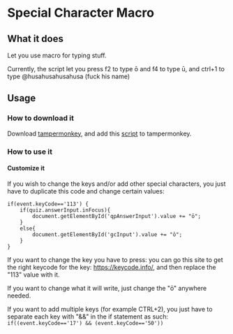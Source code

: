 # Special Character Macro

## What it does

Let you use macro for typing stuff.

Currently, the script let you press f2 to type ō and f4 to type ū, and ctrl+1 to type @husahusahusahusa (fuck his name)

## Usage

### How to download it

Download [tampermonkey](https://www.tampermonkey.net/), and add this [script](https://github.com/xSardine/AMQ-Stuff/raw/main/SpecialCharacterMacro/special_character_macro.user.js) to tampermonkey.

### How to use it

#### Customize it

If you wish to change the keys and/or add other special characters, you just have to duplicate this code and change certain values:

```
if(event.keyCode=='113') {
    if(quiz.answerInput.inFocus){
        document.getElementById('qpAnswerInput').value += "ō";
    }
    else{
        document.getElementById('gcInput').value += "ō";
    }
}
```

If you want to change the key you have to press: you can go this site to get the right keycode for the key: <https://keycode.info/>, and then replace the "113" value with it.

If you want to change what it will write, just change the "ō" anywhere needed.

If you want to add multiple keys (for example CTRL+2), you just have to separate each key with "&&" in the if statement as such:
`if((event.keyCode=='17') && (event.keyCode=='50'))`
